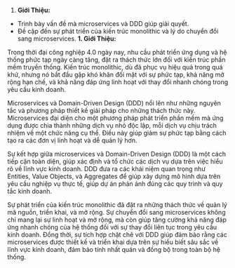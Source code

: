 

1. **Giới Thiệu:**
- Trình bày vấn đề mà microservices và DDD giúp giải quyết.
- Đề cập đến sự phát triển của kiến trúc monolithic và lý do chuyển đổi sang microservices.
**1. Giới Thiệu:**

Trong thời đại công nghiệp 4.0 ngày nay, nhu cầu phát triển ứng dụng và hệ thống phức tạp ngày càng tăng, đặt ra thách thức lớn đối với kiến trúc phần mềm truyền thống. Kiến trúc monolithic, dù đã phục vụ hiệu quả trong quá khứ, nhưng nó bắt đầu gặp khó khăn đối mặt với sự phức tạp, khả năng mở rộng hạn chế, và khả năng đáp ứng linh hoạt với thay đổi nhanh chóng trong yêu cầu kinh doanh.

Microservices và Domain-Driven Design (DDD) nổi lên như những nguyên tắc và phương pháp thiết kế giải pháp cho những thách thức này. Microservices đại diện cho một phương pháp phát triển phần mềm mà ứng dụng được chia thành những dịch vụ nhỏ độc lập, mỗi dịch vụ chịu trách nhiệm về một chức năng cụ thể. Điều này giúp giảm sự phức tạp bằng cách tạo ra các đơn vị linh hoạt và dễ quản lý hơn.

Sự kết hợp giữa microservices và Domain-Driven Design (DDD) là một cách tiếp cận toàn diện, giúp xác định và tổ chức các dịch vụ dựa trên việc hiểu rõ về lĩnh vực kinh doanh. DDD đưa ra các khái niệm quan trọng như Entities, Value Objects, và Aggregates để giúp xây dựng mô hình dựa trên yêu cầu nghiệp vụ thực tế, giúp dự án phản ánh đúng các quy trình và quy tắc kinh doanh.

Sự phát triển của kiến trúc monolithic đã đặt ra những thách thức về quản lý mã nguồn, triển khai, và mở rộng. Sự chuyển đổi sang microservices không chỉ mang lại sự linh hoạt và mở rộng, mà còn giúp tăng cường khả năng đáp ứng nhanh chóng của hệ thống đối với sự thay đổi liên tục trong yêu cầu kinh doanh. Đồng thời, sự tích hợp chặt chẽ với DDD giúp đảm bảo rằng các microservices được thiết kế và triển khai dựa trên sự hiểu biết sâu sắc về lĩnh vực kinh doanh, đảm bảo tính nhất quán và đồng bộ trong toàn bộ hệ thống.
